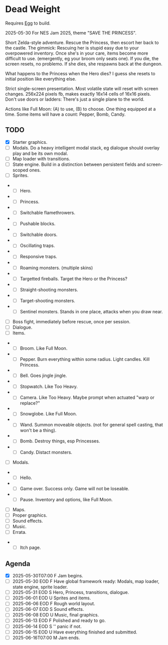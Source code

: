 # Dead Weight

Requires [Egg](https://github.com/aksommerville/egg) to build.

2025-05-30 For NES Jam 2025, theme "SAVE THE PRINCESS".

Short Zelda-style adventure. Rescue the Princess, then escort her back to the castle.
The gimmick: Rescuing her is stupid easy due to your overpowered inventory.
Once she's in your care, items become more difficult to use. (emergently, eg your broom only seats one).
If you die, the screen resets, no problemo.
If she dies, she respawns back at the dungeon.

What happens to the Princess when the Hero dies?
I guess she resets to initial position like everything else.

Strict single-screen presentation. Most volatile state will reset with screen changes.
256x224 pixels fb, makes exactly 16x14 cells of 16x16 pixels.
Don't use doors or ladders: There's just a single plane to the world.

Actions like Full Moon: (A) to use, (B) to choose.
One thing equipped at a time.
Some items will have a count: Pepper, Bomb, Candy.

## TODO

- [x] Starter graphics.
- [ ] Modals. Do a heavy intelligent modal stack, eg dialogue should overlay play and be its own modal.
- [ ] Map loader with transitions.
- [ ] State engine. Build in a distinction between persistent fields and screen-scoped ones.
- [ ] Sprites.
- - [ ] Hero.
- - [ ] Princess.
- - [ ] Switchable flamethrowers.
- - [ ] Pushable blocks.
- - [ ] Switchable doors.
- - [ ] Oscillating traps.
- - [ ] Responsive traps.
- - [ ] Roaming monsters. (multiple skins)
- - [ ] Targetted fireballs. Target the Hero or the Princess?
- - [ ] Straight-shooting monsters.
- - [ ] Target-shooting monsters.
- - [ ] Sentinel monsters. Stands in one place, attacks when you draw near.
- [ ] Boss fight, immediately before rescue, once per session.
- [ ] Dialogue.
- [ ] Items.
- - [ ] Broom. Like Full Moon.
- - [ ] Pepper. Burn everything within some radius. Light candles. Kill Princess.
- - [ ] Bell. Goes jingle jingle.
- - [ ] Stopwatch. Like Too Heavy.
- - [ ] Camera. Like Too Heavy. Maybe prompt when actuated "warp or replace?"
- - [ ] Snowglobe. Like Full Moon.
- - [ ] Wand. Summon moveable objects. (not for general spell casting, that won't be a thing).
- - [ ] Bomb. Destroy things, esp Princesses.
- - [ ] Candy. Distact monsters.
- [ ] Modals.
- - [ ] Hello.
- - [ ] Game over. Success only. Game will not be loseable.
- - [ ] Pause. Inventory and options, like Full Moon.
- [ ] Maps.
- [ ] Proper graphics.
- [ ] Sound effects.
- [ ] Music.
- [ ] Errata.
- - [ ] Itch page.

## Agenda

- [x] 2025-05-30T07:00 F Jam begins.
- [ ] 2025-05-30 EOD   F Have global framework ready: Modals, map loader, state engine, sprite loader.
- [ ] 2025-05-31 EOD   S Hero, Princess, transitions, dialogue.
- [ ] 2025-06-01 EOD   U Sprites and items.
- [ ] 2025-06-06 EOD   F Rough world layout.
- [ ] 2025-06-07 EOD   S Sound effects.
- [ ] 2025-06-08 EOD   U Music, final graphics.
- [ ] 2025-06-13 EOD   F Polished and ready to go.
- [ ] 2025-06-14 EOD   S '' panic if not.
- [ ] 2025-06-15 EOD   U Have everything finished and submitted.
- [ ] 2025-06-16T07:00 M Jam ends.
